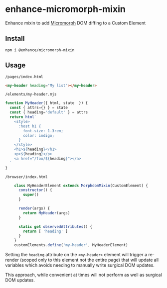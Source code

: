 # enhance-micromorph-mixin
Enhance mixin to add [Micromorph](https://github.com/natemoo-re/micromorph) DOM diffing to a Custom Element

## Install
`npm i @enhance/micromorph-mixin`

## Usage

`/pages/index.html`

```html
<my-header heading="My list"></my-header>
```

`/elements/my-header.mjs`

```javascript
function MyHeader({ html, state  }) {
  const { attrs={} } = state
  const { heading='default' } = attrs
  return html`
    <style>
      :host h1 {
        font-size: 1.3rem;
        color: indigo;
      }
    </style>
    <h1>${heading}</h1>
    <p>${heading}</p>
    <a href="/foo/${heading}"></a>
  `
}
```

`/browser/index.html`

```javascript
    class MyHeaderElement extends MorphdomMixin(CustomElement) {
      constructor() {
        super()
      }

      render(args) {
        return MyHeader(args)
      }

      static get observedAttributes() {
        return [ 'heading' ]
      }
    }
    customElements.define('my-header', MyHeaderElement)

```

Setting the `heading` attribute on the `<my-header>` element will trigger a re-render (scoped only to this element not the entire page) that will update all variables which avoids needing to manually write surgical DOM updates.

This approach, while convenient at times will not perform as well as surgical DOM updates.
